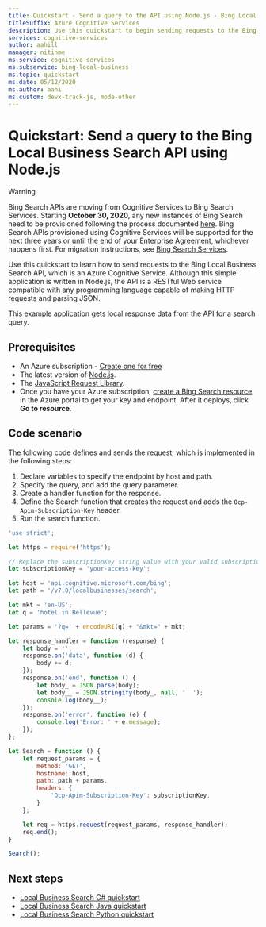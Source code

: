 ```yaml
---
title: Quickstart - Send a query to the API using Node.js - Bing Local Business Search
titleSuffix: Azure Cognitive Services
description: Use this quickstart to begin sending requests to the Bing Local Business Search API, which is an Azure Cognitive Service.
services: cognitive-services
author: aahill
manager: nitinme
ms.service: cognitive-services
ms.subservice: bing-local-business
ms.topic: quickstart
ms.date: 05/12/2020
ms.author: aahi
ms.custom: devx-track-js, mode-other
---
```


# Quickstart: Send a query to the Bing Local Business Search API using Node.js

> [!WARNING]
> Bing Search APIs are moving from Cognitive Services to Bing Search Services. Starting **October 30, 2020**, any new instances of Bing Search need to be provisioned following the process documented [here](/bing/search-apis/bing-web-search/create-bing-search-service-resource).
> Bing Search APIs provisioned using Cognitive Services will be supported for the next three years or until the end of your Enterprise Agreement, whichever happens first.
> For migration instructions, see [Bing Search Services](/bing/search-apis/bing-web-search/create-bing-search-service-resource).

Use this quickstart to learn how to send requests to the Bing Local Business Search API, which is an Azure Cognitive Service. Although this simple application is written in Node.js, the API is a RESTful Web service compatible with any programming language capable of making HTTP requests and parsing JSON.

This example application gets local response data from the API for a search query.

## Prerequisites

* An Azure subscription - [Create one for free](https://azure.microsoft.com/free/cognitive-services/)
* The latest version of [Node.js](https://nodejs.org/en/download/).
* The [JavaScript Request Library](https://github.com/request/request).
* Once you have your Azure subscription, <a href="https://portal.azure.com/#create/Microsoft.CognitiveServicesBingSearch-v7"  title="Create a Bing Search resource"  target="_blank">create a Bing Search resource </a> in the Azure portal to get your key and endpoint. After it deploys, click **Go to resource**.


## Code scenario

The following code defines and sends the request, which is implemented in the following steps:

1. Declare variables to specify the endpoint by host and path.
2. Specify the query, and add the query parameter.
3. Create a handler function for the response.
4. Define the Search function that creates the request and adds the `Ocp-Apim-Subscription-Key` header.
5. Run the search function.


```javascript
'use strict';

let https = require('https');

// Replace the subscriptionKey string value with your valid subscription key.
let subscriptionKey = 'your-access-key';

let host = 'api.cognitive.microsoft.com/bing';
let path = '/v7.0/localbusinesses/search';

let mkt = 'en-US';
let q = 'hotel in Bellevue';

let params = '?q=' + encodeURI(q) + "&mkt=" + mkt;

let response_handler = function (response) {
    let body = '';
    response.on('data', function (d) {
        body += d;
    });
    response.on('end', function () {
        let body_ = JSON.parse(body);
        let body__ = JSON.stringify(body_, null, '  ');
        console.log(body__);
    });
    response.on('error', function (e) {
        console.log('Error: ' + e.message);
    });
};

let Search = function () {
    let request_params = {
        method: 'GET',
        hostname: host,
        path: path + params,
        headers: {
            'Ocp-Apim-Subscription-Key': subscriptionKey,
        }
    };

    let req = https.request(request_params, response_handler);
    req.end();
}

Search();

```

## Next steps

* [Local Business Search C# quickstart](local-quickstart.md)
* [Local Business Search Java quickstart](local-search-java-quickstart.md)
* [Local Business Search Python quickstart](local-search-python-quickstart.md)
